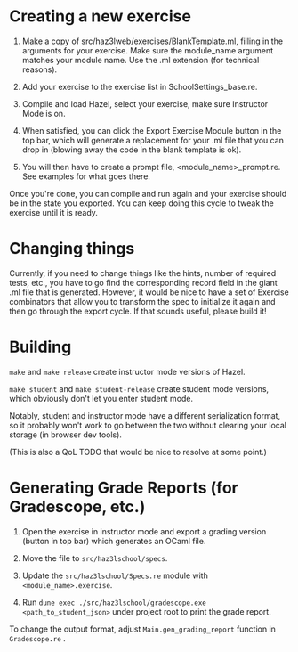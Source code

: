 # Creating a new exercise
1. Make a copy of src/haz3lweb/exercises/BlankTemplate.ml, filling in the arguments for your exercise. 
Make sure the module_name argument matches your module name. Use the .ml extension (for technical reasons).

2. Add your exercise to the exercise list in SchoolSettings_base.re.

3. Compile and load Hazel, select your exercise, make sure Instructor Mode is on.

4. When satisfied, you can click the Export Exercise Module button in the top bar, which will generate
   a replacement for your .ml file that you can drop in (blowing away the code in the blank template is ok).

5. You will then have to create a prompt file, <module_name>_prompt.re. See examples for what goes there.

Once you're done, you can compile and run again and your exercise should be in the state you exported.
You can keep doing this cycle to tweak the exercise until it is ready.

# Changing things

Currently, if you need to change things like the hints, number of required tests, etc., you have to go 
find the corresponding record field in the giant .ml file that is generated. However, it would be nice 
to have a set of Exercise combinators that allow you to transform the spec to initialize it again and 
then go through the export cycle. If that sounds useful, please build it!

# Building

`make` and `make release` create instructor mode versions of Hazel.

`make student` and `make student-release` create student mode versions, which obviously don't let you enter student mode. 

Notably, student and instructor mode have a different serialization format, so it probably won't work to go 
between the two without clearing your local storage (in browser dev tools).

(This is also a QoL TODO that would be nice to resolve at some point.)

# Generating Grade Reports (for Gradescope, etc.)

1. Open the exercise in instructor mode and export a grading version (button in top bar) which generates an OCaml file.

2. Move the file to `src/haz3lschool/specs`.

3. Update the `src/haz3lschool/Specs.re` module with `<module_name>.exercise`.

4. Run `dune exec ./src/haz3lschool/gradescope.exe <path_to_student_json>` under project root to print the grade report.

To change the output format, adjust `Main.gen_grading_report` function in `Gradescope.re` .

